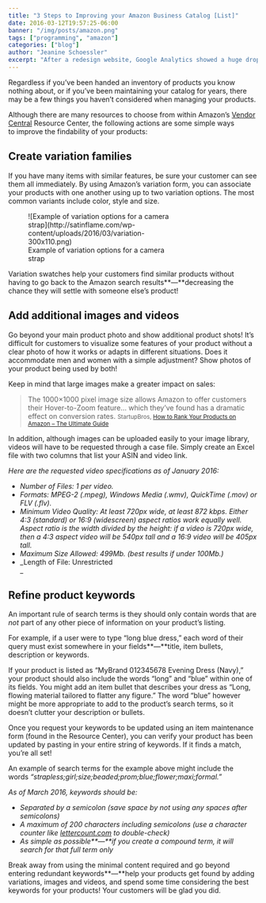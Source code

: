 ```yaml
---
title: "3 Steps to Improving your Amazon Business Catalog [List]"
date: 2016-03-12T19:57:25-06:00
banner: "/img/posts/amazon.png"
tags: ["programming", "amazon"]
categories: ["blog"]
author: "Jeanine Schoessler"
excerpt: "After a redesign website, Google Analytics showed a huge drop in bounce rate. The cause? Duplicating GA tags within my website’s code!"
---
```


Regardless if you’ve been handed an inventory of products you know nothing about, or if you’ve been maintaining your catalog for years, there may be a few things you haven’t considered when managing your products.

Although there are many resources to choose from within Amazon’s [Vendor Central](https://vendorcentral.amazon.com/gp/vendor/) Resource Center, the following actions are some simple ways to improve the findability of your products:

## Create variation families

If you have many items with similar features, be sure your customer can see them all immediately. By using Amazon’s variation form, you can associate your products with one another using up to two variation options. The most common variants include color, style and size.

<figure id="attachment_145" style="width: 300px" class="wp-caption aligncenter">![Example of variation options for a camera strap](http://satinflame.com/wp-content/uploads/2016/03/variation-300x110.png)

<figcaption class="wp-caption-text">Example of variation options for a camera strap</figcaption>

</figure>

Variation swatches help your customers find similar products without having to go back to the Amazon search results**—**decreasing the chance they will settle with someone else’s product!

## Add additional images and videos

Go beyond your main product photo and show additional product shots! It’s difficult for customers to visualize some features of your product without a clear photo of how it works or adapts in different situations. Does it accommodate men and women with a simple adjustment? Show photos of your product being used by both!

Keep in mind that large images make a greater impact on sales:

> The 1000×1000 pixel image size allows Amazon to offer customers their Hover-to-Zoom feature… which they’ve found has a dramatic effect on conversion rates. <small>StartupBros, [How to Rank Your Products on Amazon – The Ultimate Guide](http://startupbros.com/rank-amazon/) </small>

In addition, although images can be uploaded easily to your image library, videos will have to be requested through a case file. Simply create an Excel file with two columns that list your ASIN and video link.

_Here are the requested video specifications as of January 2016:_

*   _Number of Files: 1 per video._
*   _Formats: MPEG-2 (.mpeg), Windows Media (.wmv), QuickTime (.mov) or FLV (.flv)._
*   _Minimum Video Quality: At least 720px wide, at least 872 kbps. Either 4:3 (standard) or 16:9 (widescreen) aspect ratios work equally well. Aspect ratio is the width divided by the height: if a video is 720px wide, then a 4:3 aspect video will be 540px tall and a 16:9 video will be 405px tall._
*   _Maximum Size Allowed: 499Mb. (best results if under 100Mb.)_
*   _Length of File: Unrestricted  
    _

## Refine product keywords

An important rule of search terms is they should only contain words that are _not_ part of any other piece of information on your product’s listing.

For example, if a user were to type “long blue dress,” each word of their query must exist somewhere in your fields**—**title, item bullets, description or keywords.

If your product is listed as “MyBrand 012345678 Evening Dress (Navy),” your product should also include the words “long” and “blue” within one of its fields. You might add an item bullet that describes your dress as “Long, flowing material tailored to flatter any figure.” The word “blue” however might be more appropriate to add to the product’s search terms, so it doesn’t clutter your description or bullets.

Once you request your keywords to be updated using an item maintenance form (found in the Resource Center), you can verify your product has been updated by pasting in your entire string of keywords. If it finds a match, you’re all set!

An example of search terms for the example above might include the words _“strapless;girl;size;beaded;prom;blue;flower;maxi;formal.”_

_As of March 2016, keywords should be:_

*   _Separated by a semicolon (save space by not using any spaces after semicolons)_
*   _A maximum of 200 characters including semicolons (use a character counter like [lettercount.com](http://www.lettercount.com/) to double-check)_
*   _As simple as possible**—**if you create a compound term, it will search for that full term only_

Break away from using the minimal content required and go beyond entering redundant keywords**—**help your products get found by adding variations, images and videos, and spend some time considering the best keywords for your products! Your customers will be glad you did.